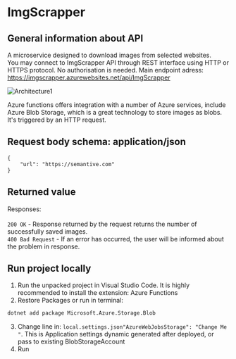 # ImgScrapper

## General information about API
A microservice designed to download images from selected websites.<br/>
You may connect to ImgScrapper API through REST interface using HTTP or HTTPS protocol. No authorisation is needed. Main endpoint adress:
https://imgscrapper.azurewebsites.net/api/ImgScrapper

![Architecture1](https://user-images.githubusercontent.com/38471368/100264102-a9f08980-2f4e-11eb-8565-bd1ac2e6fffd.png)

Azure functions offers integration with a number of Azure services, include Azure Blob Storage, which is a great technology to store images as blobs. It's triggered  by an HTTP request.

## Request body schema: application/json

```
{
    "url": "https://semantive.com"
}
```

## Returned value

Responses: <br/> <br/>
`200 OK` - Response returned by the request returns the number of successfully saved images. <br/>
`400 Bad Request` - If an error has occurred, the user will be informed about the problem in response. <br/>

## Run project locally

1. Run the unpacked project in Visual Studio Code. It is highly recommended to install the extension: Azure Functions
2. Restore Packages or run in terminal:
```sh
dotnet add package Microsoft.Azure.Storage.Blob
```
3. Change line in: `local.settings.json"AzureWebJobsStorage": "Change Me "`. This is Application settings dynamic generated after deployed, or pass to existing BlobStorageAccount
4. Run
